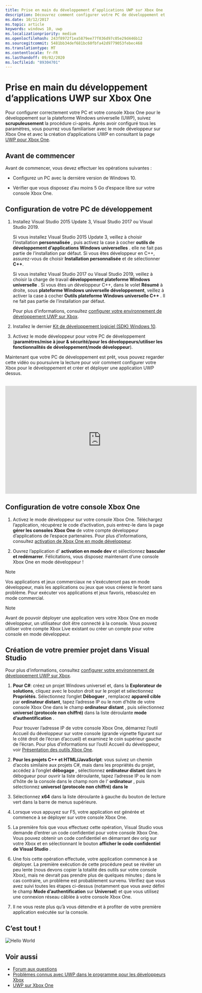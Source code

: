```yaml
---
title: Prise en main du développement d’applications UWP sur Xbox One
description: Découvrez comment configurer votre PC de développement et votre Xbox One console pour commencer avec le développement d’applications plateforme Windows universelle (UWP) sur Xbox One.
ms.date: 10/12/2017
ms.topic: article
keywords: windows 10, uwp
ms.localizationpriority: medium
ms.openlocfilehash: 243f8972f1ea5879ee77f036d97c05e29d446b12
ms.sourcegitcommit: 5481bb34def681bc60fbfa42d9779053febec468
ms.translationtype: MT
ms.contentlocale: fr-FR
ms.lasthandoff: 09/02/2020
ms.locfileid: "89304701"
---
```

# <a name="getting-started-with-uwp-app-development-on-xbox-one"></a>Prise en main du développement d’applications UWP sur Xbox One

Pour configurer correctement votre PC et votre console Xbox One pour le développement sur la plateforme Windows universelle (UWP), suivez **scrupuleusement** la procédure ci-après. Après avoir configuré tous les paramètres, vous pourrez vous familiariser avec le mode développeur sur Xbox One et avec la création d’applications UWP en consultant la page [UWP pour Xbox One](index.md). 

## <a name="before-you-start"></a>Avant de commencer

Avant de commencer, vous devez effectuer les opérations suivantes :
-   Configurez un PC avec la dernière version de Windows 10.
<!-- -  Install Microsoft Visual Studio 2015 Update 3 or Microsoft Visual Studio 2019.

    > [!NOTE]
    > Visual Studio 2019 is required if you are using the Windows 10, build 15063 SDK. -->

- Vérifier que vous disposez d’au moins 5 Go d’espace libre sur votre console Xbox One.

## <a name="setting-up-your-development-pc"></a>Configuration de votre PC de développement

1.  Installez Visual Studio 2015 Update 3, Visual Studio 2017 ou Visual Studio 2019.

    Si vous installez Visual Studio 2015 Update 3, veillez à choisir l’installation **personnalisée** , puis activez la case à cocher **outils de développement d’applications Windows universelles** . elle ne fait pas partie de l’installation par défaut. Si vous êtes développeur en C++, assurez-vous de choisir **Installation personnalisée** et de sélectionner **C++**.

    Si vous installez Visual Studio 2017 ou Visual Studio 2019, veillez à choisir la charge de travail **développement plateforme Windows universelle** . Si vous êtes un développeur C++, dans le volet **Résumé** à droite, sous **plateforme Windows universelle développement**, veillez à activer la case à cocher **Outils plateforme Windows universelle C++** . Il ne fait pas partie de l’installation par défaut.

    Pour plus d’informations, consultez [configurer votre environnement de développement UWP sur Xbox](development-environment-setup.md).

2.  Installez le dernier [Kit de développement logiciel (SDK) Windows 10](https://developer.microsoft.com/windows/downloads/windows-10-sdk).

3.  Activez le mode développeur pour votre PC de développement (**paramètres/mise à jour & sécurité/pour les développeurs/utiliser les fonctionnalités de développement/mode développeur**).

Maintenant que votre PC de développement est prêt, vous pouvez regarder cette vidéo ou poursuivre la lecture pour voir comment configurer votre Xbox pour le développement et créer et déployer une application UWP dessus.
</br>
</br>
<iframe src="https://channel9.msdn.com/Events/Xbox/App-Dev-on-Xbox/Get-started-with-App-Dev-on-Xbox/player#time=51s:paused" width="600" height="338"  allowFullScreen frameBorder="0"></iframe>

## <a name="setting-up-your-xbox-one-console"></a>Configuration de votre console Xbox One

1.  Activez le mode développeur sur votre console Xbox One. Téléchargez l’application, récupérez le code d’activation, puis entrez-le dans la page **gérer les consoles Xbox One** de votre compte développeur d’applications de l’espace partenaires. Pour plus d’informations, consultez [activation de Xbox One en mode développeur](devkit-activation.md). 

2.  Ouvrez l’application d' **activation en mode dev** et sélectionnez **basculer et redémarrer**. Félicitations, vous disposez maintenant d’une console Xbox One en mode développeur !
  
  > [!NOTE]
  > Vos applications et jeux commerciaux ne s’exécuteront pas en mode développeur, mais les applications ou jeux que vous créerez le feront sans problème. Pour exécuter vos applications et jeux favoris, rebasculez en mode commercial.
    
  > [!NOTE]
  > Avant de pouvoir déployer une application vers votre Xbox One en mode développeur, un utilisateur doit être connecté à la console. Vous pouvez utiliser votre compte Xbox Live existant ou créer un compte pour votre console en mode développeur. 

## <a name="creating-your-first-project-in-visual-studio"></a>Création de votre premier projet dans Visual Studio

Pour plus d’informations, consultez [configurer votre environnement de développement UWP sur Xbox](development-environment-setup.md).

1.  **Pour C#**: créez un projet Windows universel et, dans la **Explorateur de solutions**, cliquez avec le bouton droit sur le projet et sélectionnez **Propriétés**. Sélectionnez l’onglet **Déboguer** , remplacez **appareil cible** par **ordinateur distant**, tapez l’adresse IP ou le nom d’hôte de votre console Xbox One dans le champ **ordinateur distant** , puis sélectionnez **universel (protocole non chiffré)** dans la liste déroulante **mode d’authentification** .   

    Pour trouver l’adresse IP de votre console Xbox One, démarrez l’outil Accueil du développeur sur votre console (grande vignette figurant sur le côté droit de l’écran d’accueil) et examinez le coin supérieur gauche de l’écran. Pour plus d’informations sur l’outil Accueil du développeur, voir [Présentation des outils Xbox One](introduction-to-xbox-tools.md).  

2.  **Pour les projets C++ et HTML/JavaScript**: vous suivez un chemin d’accès similaire aux projets C#, mais dans les propriétés du projet, accédez à l’onglet **débogage** , sélectionnez **ordinateur distant** dans le débogueur pour ouvrir la liste déroulante, tapez l’adresse IP ou le nom d’hôte de la console dans le champ nom de l' **ordinateur** , puis sélectionnez **universel (protocole non chiffré)** **dans le**

3. Sélectionnez **x64** dans la liste déroulante à gauche du bouton de lecture vert dans la barre de menus supérieure.
   
4.  Lorsque vous appuyez sur F5, votre application est générée et commence à se déployer sur votre console Xbox One.
  
5.  La première fois que vous effectuez cette opération, Visual Studio vous demande d’entrer un code confidentiel pour votre console Xbox One. Vous pouvez obtenir un code confidentiel en démarrant dev orig sur votre Xbox et en sélectionnant le bouton **afficher le code confidentiel de Visual Studio** .
  
6.  Une fois cette opération effectuée, votre application commence à se déployer. La première exécution de cette procédure peut se révéler un peu lente (nous devons copier la totalité des outils sur votre console Xbox), mais ne devrait pas prendre plus de quelques minutes ; dans le cas contraire, un problème est probablement survenu. Vérifiez que vous avez suivi toutes les étapes ci-dessus (notamment que vous avez défini le champ **Mode d’authentification** sur **Universel**) et que vous utilisez une connexion réseau câblée à votre console Xbox One.  

7. Il ne vous reste plus qu’à vous détendre et à profiter de votre première application exécutée sur la console.  

## <a name="thats-it"></a>C’est tout !

![Hello World](images/getting-started-hello-world.png)

## <a name="see-also"></a>Voir aussi  
- [Forum aux questions](frequently-asked-questions.md)  
- [Problèmes connus avec UWP dans le programme pour les développeurs Xbox](known-issues.md)
- [UWP sur Xbox One](index.md) 
